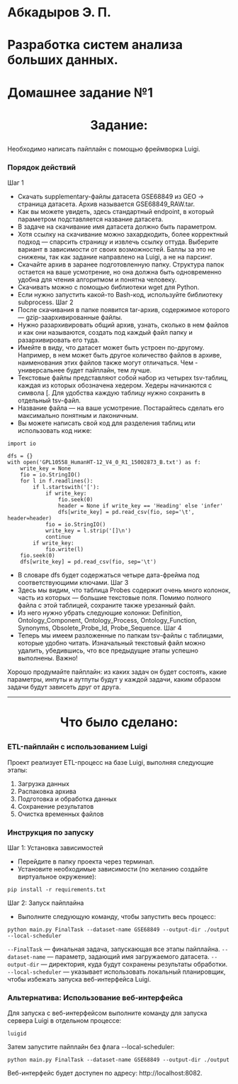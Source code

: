# Абкадыров Э. П.
# Разработка систем анализа больших данных. 
# Домашнее задание №1 

# <p align="center">Задание:</p>





Необходимо написать пайплайн с помощью фреймворка Luigi.

### Порядок действий
Шаг 1
- Скачать supplementary-файлы датасета GSE68849 из GEO → cтраница датасета. Архив называется GSE68849_RAW.tar.
- Как вы можете увидеть, здесь стандартный endpoint, в который параметром подставляется название датасета.
- В задаче на скачивание имя датасета должно быть параметром.
- Хотя ссылку на скачивание можно захардкодить, более корректный подход — спарсить страницу и извлечь ссылку оттуда. Выберите вариант в зависимости от своих возможностей. Баллы за это не снижены, так как задание направлено на Luigi, а не на парсинг.
- Скачайте архив в заранее подготовленную папку. Структура папок остается на ваше усмотрение, но она должна быть одновременно удобна для чтения алгоритмом и понятна человеку.
- Скачивать можно с помощью библиотеки wget для Python.
- Если нужно запустить какой-то Bash-код, используйте библиотеку subprocess.
Шаг 2
- После скачивания в папке появится tar-архив, содержимое которого — gzip-заархивированные файлы.
- Нужно разархивировать общий архив, узнать, сколько в нем файлов и как они называются, создать под каждый файл папку и разархивировать его туда.
- Имейте в виду, что датасет может быть устроен по-другому. Например, в нем может быть другое количество файлов в архиве, наименования этих файлов также могут отличаться. Чем - универсальнее будет пайплайн, тем лучше.
- Текстовые файлы представляют собой набор из четырех tsv-таблиц, каждая из которых обозначена хедером. Хедеры начинаются с символа [. Для удобства каждую таблицу нужно сохранить в отдельный tsv-файл.
- Название файла — на ваше усмотрение. Постарайтесь сделать его максимально понятным и лаконичным.
- Вы можете написать свой код для разделения таблиц или использовать код ниже:

```shell
import io

dfs = {}
with open('GPL10558_HumanHT-12_V4_0_R1_15002873_B.txt') as f:
    write_key = None
    fio = io.StringIO()
    for l in f.readlines():
        if l.startswith('['):
            if write_key:
                fio.seek(0)
                header = None if write_key == 'Heading' else 'infer'
                dfs[write_key] = pd.read_csv(fio, sep='\t', header=header)
            fio = io.StringIO()
            write_key = l.strip('[]\n')
            continue
        if write_key:
            fio.write(l)
    fio.seek(0)
    dfs[write_key] = pd.read_csv(fio, sep='\t')
```
- В словаре dfs будет содержаться четыре дата-фрейма под соответствующими ключами.
Шаг 3
- Здесь мы видим, что таблица Probes содержит очень много колонок, часть из которых — большие текстовые поля. Помимо полного файла с этой таблицей, сохраните также урезанный файл.
- Из него нужно убрать следующие колонки: Definition, Ontology_Component, Ontology_Process, Ontology_Function, Synonyms, Obsolete_Probe_Id, Probe_Sequence.
Шаг 4
- Теперь мы имеем разложенные по папкам tsv-файлы с таблицами, которые удобно читать. Изначальный текстовый файл можно удалить, убедившись, что все предыдущие этапы успешно выполнены.
Важно!

Хорошо продумайте пайплайн: из каких задач он будет состоять, какие параметры, инпуты и аутпуты будут у каждой задачи, каким образом задачи будут зависеть друг от друга.

---
# <p align="center">Что было сделано:</p>


### ETL-пайплайн с использованием Luigi
Проект реализует ETL-процесс на базе Luigi, выполняя следующие этапы:

1. Загрузка данных
2. Распаковка архива
3. Подготовка и обработка данных
4. Сохранение результатов
5. Очистка временных файлов

### Инструкция по запуску
Шаг 1: Установка зависимостей
- Перейдите в папку проекта через терминал.
- Установите необходимые зависимости (по желанию создайте виртуальное окружение):
```shell
pip install -r requirements.txt  
```
Шаг 2: Запуск пайплайна
- Выполните следующую команду, чтобы запустить весь процесс:

```shell
python main.py FinalTask --dataset-name GSE68849 --output-dir ./output --local-scheduler  
```
`--FinalTask` — финальная задача, запускающая все этапы пайплайна.
`--dataset-name` — параметр, задающий имя загружаемого датасета.
`--output-dir` — директория, куда будут сохранены результаты обработки.
`--local-scheduler` — указывает использовать локальный планировщик, чтобы избежать запуска веб-интерфейса Luigi.

### Альтернатива: Использование веб-интерфейса

Для запуска с веб-интерфейсом выполните команду для запуска сервера Luigi в отдельном процессе:

```shell
luigid  
```
Затем запустите пайплайн без флага --local-scheduler:

```shell
python main.py FinalTask --dataset-name GSE68849 --output-dir ./output  
```
Веб-интерфейс будет доступен по адресу: http://localhost:8082.
